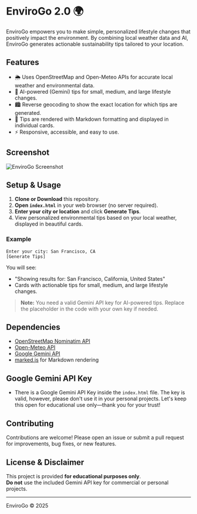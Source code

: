 # EnviroGo 2.0 🌍

EnviroGo empowers you to make simple, personalized lifestyle changes that positively impact the environment. By combining local weather data and AI, EnviroGo generates actionable sustainability tips tailored to your location.

## Features

- 🌦️ Uses OpenStreetMap and Open-Meteo APIs for accurate local weather and environmental data.
- 🤖 AI-powered (Gemini) tips for small, medium, and large lifestyle changes.
- 🏙️ Reverse geocoding to show the exact location for which tips are generated.
- 📝 Tips are rendered with Markdown formatting and displayed in individual cards.
- ⚡ Responsive, accessible, and easy to use.

## Screenshot

![EnviroGo Screenshot](screenshot.png)
<!-- Add a screenshot.png to your repo root for best effect -->

## Setup & Usage

1. **Clone or Download** this repository.
2. **Open `index.html`** in your web browser (no server required).
3. **Enter your city or location** and click **Generate Tips**.
4. View personalized environmental tips based on your local weather, displayed in beautiful cards.

### Example

```
Enter your city: San Francisco, CA
[Generate Tips]
```
You will see:
- "Showing results for: San Francisco, California, United States"
- Cards with actionable tips for small, medium, and large lifestyle changes.

> **Note:** You need a valid Gemini API key for AI-powered tips. Replace the placeholder in the code with your own key if needed.

## Dependencies

- [OpenStreetMap Nominatim API](https://nominatim.openstreetmap.org/)
- [Open-Meteo API](https://open-meteo.com/)
- [Google Gemini API](https://ai.google.dev/)
- [marked.js](https://marked.js.org/) for Markdown rendering

## Google Gemini API Key

- There is a Google Gemini API Key inside the `index.html` file. The key is valid, however, please don't use it in your personal projects. Let's keep this open for educational use only—thank you for your trust!

## Contributing

Contributions are welcome! Please open an issue or submit a pull request for improvements, bug fixes, or new features.

## License & Disclaimer

This project is provided **for educational purposes only**.  
**Do not** use the included Gemini API key for commercial or personal projects.

---
EnviroGo © 2025
